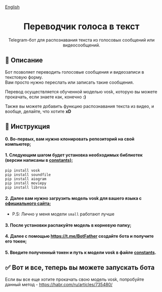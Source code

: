 [English](README.md)
<div align="center">

# Переводчик голоса в текст


Telegram-бот для распознавания текста из голосовых сообщений или видеосообщений.

</div>


## 📖 Описание

Бот позволяет переводить голосовые сообщения и видеозаписи в текстовую форму.\
Вам просто нужно переслать или записать такие сообщения.

Перевод осуществляется обученной моделью vosk, которую вы можете прокачать, если знаете как, конечно __:)__

Также вы можете добавить функцию распознавания текста из видео, и вообще, делайте, что хотите __xD__


## 🧐 Инструкция

#### 0. Во-первых, вам нужно клонировать репозиторий на свой компьютер;

#### 1. Следующим шагом будет установка необходимых библиотек (версии написаны в [constants](main/constants.py));

```
pip install vosk
pip install soundfile 
pip install aiogram
pip install moviepy
pip install librosa
```
#### 2. Далее вам нужно загрузить модель vosk для вашего языка с [официального сайта](https://alphacephei.com/vosk/models);
* P.S: Лично у меня модели `small` работают лучше

#### 3. После установки распакуйте модель в корневую папку;

#### 4. Далее с помощью https://t.me/BotFather создайте бота и получите его токен;

#### 5. Введите полученный токен и путь к модели vosk в файле [constants](main/constants.py).


## ✅ Вот и все, теперь вы можете запускать бота

Если вы все еще хотите прокачать свою модель vosk, попробуйте данный метод - https://habr.com/ru/articles/735480/
